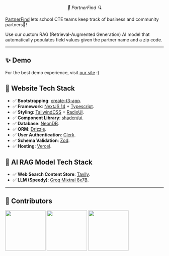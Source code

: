 
<p align="center">
  <em>🤝 PartnerFind 🔍 </em>
</p>

[PartnerFind](https://partnerfind.tech) lets school CTE teams keep track of business and community partners🚀!


Use our custom RAG (Retrieval-Augmented Generation) AI model that automatically populates field values given the partner name and a zip code.

---
## ✨ Demo
For the best demo experience, visit [our site](https://partnerfind.tech) :)

## 🚀 Website Tech Stack
- ✅ **Bootstrapping**: [create-t3-app](https://create.t3.gg).
- ✅ **Framework**: [NextJS 14](https://nextjs.org/) + [Typescript](https://www.typescriptlang.org/).
- ✅ **Styling**: [TailwindCSS](https://tailwindcss.com) + [RadixUI](https://www.radix-ui.com/).
- ✅ **Component Library**: [shadcn/ui](https://ui.shadcn.com/).
- ✅ **Database**: [NeonDB](https://neon.tech/).
- ✅ **ORM**: [Drizzle](https://orm.drizzle.team/).
- ✅ **User Authentication**: [Clerk](https://clerk.com/).
- ✅ **Schema Validation**: [Zod](https://zod.dev/).
- ✅ **Hosting**: [Vercel](https://vercel.com/).

## 🤖 AI RAG Model Tech Stack
- ✅ **Web Search Content Store**: [Tavily](https://tavily.com/).
- ✅ **LLM (Speedy)**: [Groq Mixtral 8x7B](https://groq.com/).

---
## 🙌 Contributors 
<a href="https://github.com/PartnerFind/partnerfind.tech/graphs/contributors"> <img height="128" src="https://avatars.githubusercontent.com/u/67123306?v=4"/></a>
<a href="https://github.com/PartnerFind/partnerfind.tech/graphs/contributors"> <img height="128" src="https://avatars.githubusercontent.com/u/86448548?v=4"/></a> 
<a href="https://github.com/PartnerFind/partnerfind.tech/graphs/contributors"> <img height="128" src="https://avatars.githubusercontent.com/u/67066931?v=4"/></a> 
